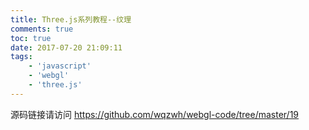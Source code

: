 ```yaml
---
title: Three.js系列教程--纹理
comments: true
toc: true
date: 2017-07-20 21:09:11
tags:
    - 'javascript'
    - 'webgl'
    - 'three.js'
---
```




<!-- more -->


源码链接请访问 https://github.com/wqzwh/webgl-code/tree/master/19
